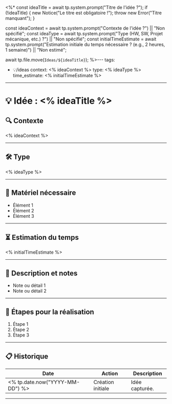 <%*
const ideaTitle = await tp.system.prompt("Titre de l'idée ?");
if (!ideaTitle) {
    new Notice("Le titre est obligatoire !");
    throw new Error("Titre manquant");
}

const ideaContext = await tp.system.prompt("Contexte de l'idée ?") || "Non spécifié";
const ideaType = await tp.system.prompt("Type (HW, SW, Projet mécanique, etc.) ?") || "Non spécifié";
const initialTimeEstimate = await tp.system.prompt("Estimation initiale du temps nécessaire ? (e.g., 2 heures, 1 semaine)") || "Non estimé";

await tp.file.move(`Ideas/${ideaTitle}`);
%>---
tags:
- 💡/ideas
context: <% ideaContext %>
type: <% ideaType %>
time_estimate: <% initialTimeEstimate %>

---

# 💡 Idée : <% ideaTitle %>

## 🔍 Contexte
<% ideaContext %>

---

## 🛠️ Type
<% ideaType %>

---

## 🧰 Matériel nécessaire
- Élément 1
- Élément 2
- Élément 3

---

## ⏳ Estimation du temps
<% initialTimeEstimate %>

---

## 🚀 Description et notes
- Note ou détail 1
- Note ou détail 2

---

## 🔄 Étapes pour la réalisation
1. Étape 1
2. Étape 2
3. Étape 3

---

## 📋 Historique
| Date       | Action              | Description                      |
|------------|---------------------|----------------------------------|
| <% tp.date.now("YYYY-MM-DD") %> | Création initiale | Idée capturée. |

---
